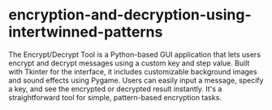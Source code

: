# encryption-and-decryption-using-intertwinned-patterns
The Encrypt/Decrypt Tool is a Python-based GUI application that lets users encrypt and decrypt messages using a custom key and step value. Built with Tkinter for the interface, it includes customizable background images and sound effects using Pygame. Users can easily input a message, specify a key, and see the encrypted or decrypted result instantly. It's a straightforward tool for simple, pattern-based encryption tasks.

